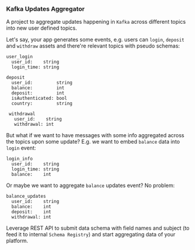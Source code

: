 ### Kafka Updates Aggregator

A project to aggregate updates happening in `Kafka` across different topics into new user defined topics.

Let's say, your app generates some events, e.g. users can `login`, `deposit` and `withdraw` assets and there're relevant topics with pseudo schemas:
```shell
user_login
  user_id:    string
  login_time: string
```

```shell
deposit
  user_id:         string
  balance:         int
  deposit:         int
  isAuthenticated: bool
  country:         string
```

```shell
 withdrawal
   user_id:    string
   withdrawal: int
```

But what if we want to have messages with some info aggregated across the topics upon some update? E.g. we want to embed `balance` data into `login` event:
```shell
login_info
  user_id:    string
  login_time: string
  balance:    int
```
Or maybe we want to aggregate `balance` updates event? No problem:
```shell
balance_updates
  user_id:    string
  balance:    int
  deposit:    int
  withdrawal: int
```

Leverage REST API to submit data schema with field names and subject (to feed it to internal `Schema Registry`) and start aggregating data of your platform.

